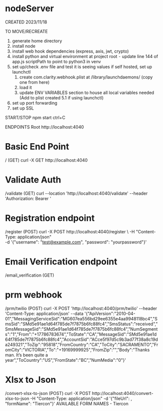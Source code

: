 # nodeServer

CREATED 2023/11/18

TO MOVE/RECREATE
1) generate home directory
2) install node 
3) install web hook dependencies (express, axis, jwt, crypto)
4) install python and virtual environment at project root
	⁃	update line 144 of app.js scriptPath to point to python3 in venv
5) set up/check .env file and test it is seeing values
	if self hosted, set up launchctl 
	1) create com.clarity.webhook.plist at /library/launchdaemons/ (copy one from here)
	2) load it 
	3) update ENV VARIABLES section to house all local variables needed (Add to plist created 5.1 if using launchctl)
6) set up port forwarding
7) set up SSL 

START/STOP
npm start
ctrl+C

ENDPOINTS
Root 
http://localhost:4040

# Basic End Point
/ (GET)
curl -X GET http://localhost:4040

# Validate Auth
/validate (GET)
curl --location 'http://localhost:4040/validate' --header 'Authorization: Bearer <TOKEN>'

# Registration endpoint
/register (POST)
curl -X POST http://localhost:4040/register \ 
-H "Content-Type: application/json" \
-d '{"username": "test@example.com", "password": "yourpassword"}'

# Email Verification endpoint
/email_verification (GET)

# prm webhook
/prm/twilio (POST)
curl -X POST 'http://localhost:4040/prm/twilio' --header 'Content-Type: application/json' --data '{"ApiVersion":"2010-04-01","MessagingServiceSid":"MG607ea556bd29ee6355e4aa9948118bc4","SmsSid":"SMd5e91ae1d64f785de7f7875b6fc88fc4","SmsStatus":"received","SmsMessageSid":"SMd5e91ae1d64f785de7f7875b6fc88fc4","NumSegments":"1","From":"+17786783674","ToState":"CA","MessageSid":"SMd5e91ae1d64f785de7f7875b6fc88fc4","AccountSid":"ACce5f97d5c9b3ad77f38a8c19da249321","ToZip":"95818","FromCountry":"CA","ToCity":"SACRAMENTO","FromCity":"VICTORIA","To":"+19169999925","FromZip":"","Body":"Thanks man. It’s been quite a year","ToCountry":"US","FromState":"BC","NumMedia":"0"}'

# Xlsx to Json
/convert-xlsx-to-json (POST)
curl -X POST http://localhost:4040/convert-xlsx-to-json -H "Content-Type: application/json" -d '{"fileUrl": <URL TO XLSX FILE>, "formName": "Tiercon"}'
    AVAILABLE FORM NAMES
    - Tiercon
